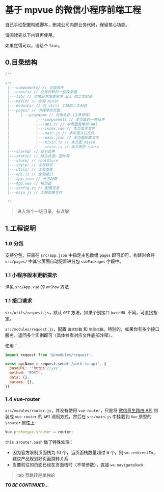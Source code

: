 # 基于 mpvue 的微信小程序前端工程

自己手动配置构建脚本，删减公司内部业务代码，保留核心功能。

请阅读完以下内容再使用。

如果觉得可以，请给个 `Star`。

## 0.目录结构

```js
/**

src
 |---components/ // 全局组件
 |---consts/ // 业务代码的一些枚举值
 |---lib/ // 对第三方库或原生 api 的二次封装
 |---mixin/ // 全局 mixin
 |---modules/ // 对 utils 工具的二次封装
 |---pages/ // 小程序的页面
 |     |---pageName // 页面名称（注意修改）
 |            |---components // 本页面的一些组件
 |            |---api.js // 本页面使用的 api
 |            |---index.vue // 本页面主文件
 |            |---main.js // 本页面入口文件
 |            |---main.json // 本页面配置文件
 |            |---mixin.js // 本页面 mixin
 |            |---store.js // 本页面的 store
 |---shared/ // 业务组件
 |---static/ // 静态资源，图片等
 |---store/ // rootStore
 |---style/ // 全局样式
 |---utils/ // 工具类库
 |---api.js // 全局接口
 |---app.json // 分包配置
 |---App.vue // 根页面
 |---config.js // 配置信息
 |---main.js // 工程如果文件

 */
```

> 进入每个一级目录，有详解

## 1.工程说明

### 1.0 分包

支持分包，只需在 `src/app.json` 中指定主包数组 `pages` 即可即可，构建时会将 `src/pages/` 中其它页面自动配置进分包 `subPackages` 字段中。

### 1.1 小程序版本更新提示

详见 `src/App.vue` 的 `onShow` 方法

### 1.1 接口请求

`src/utils/request.js`，默认 `GET` 方法，如果个别接口 `baseURL` 不同，可直接指定。

`src/modules/request.js`，配置 `请求拦截` 和 `响应拦截`。特别的，如果你有多个接口服务，返回多个实例即可（具体参看对应文件底部注释）。

使用：

```js
import request from '@/modules/request';

const apiName = request.send('/path-to-api', {
  baseURL: ''https://yyy',
  method: 'POST',
  data: {},
  params: {},
})
```

### 1.4 vue-router

`src/modules/router.js`，并没有使用 `vue-router`，只是将 [微信原生路由 API](https://developers.weixin.qq.com/miniprogram/dev/api/wx.switchTab.html) 封装成 `vue-router` 的 `API` 调用方式，然后在 `src/main.js` 中挂载到 `Vue` 原型的 `$router` 属性上:

```js
Vue.prototype.$router = router;
```

`this.$router.push` 做了特殊处理：

- 因为官方限制页面栈为 10 个，当页面栈数量超过 6 个，则 `wx.redirectTo`，建议产品规划好页面跳转关系
- 当要前往的页面已经在页面栈时（不带参数），直接 `wx.navigateBack`

> tab 页跳转是单独的


***TO BE CONTINUED...***